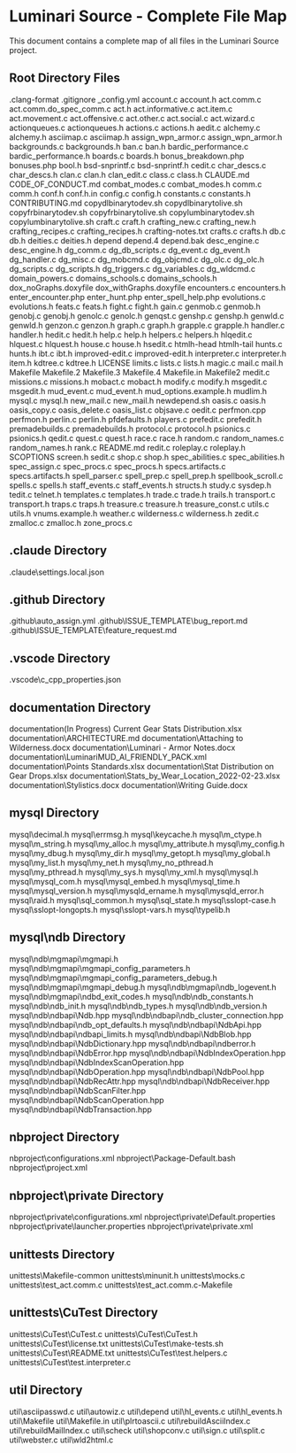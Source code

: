 # Luminari Source - Complete File Map

This document contains a complete map of all files in the Luminari Source project.

## Root Directory Files

.clang-format
.gitignore
_config.yml
account.c
account.h
act.comm.c
act.comm.do_spec_comm.c
act.h
act.informative.c
act.item.c
act.movement.c
act.offensive.c
act.other.c
act.social.c
act.wizard.c
actionqueues.c
actionqueues.h
actions.c
actions.h
aedit.c
alchemy.c
alchemy.h
asciimap.c
asciimap.h
assign_wpn_armor.c
assign_wpn_armor.h
backgrounds.c
backgrounds.h
ban.c
ban.h
bardic_performance.c
bardic_performance.h
boards.c
boards.h
bonus_breakdown.php
bonuses.php
bool.h
bsd-snprintf.c
bsd-snprintf.h
cedit.c
char_descs.c
char_descs.h
clan.c
clan.h
clan_edit.c
class.c
class.h
CLAUDE.md
CODE_OF_CONDUCT.md
combat_modes.c
combat_modes.h
comm.c
comm.h
conf.h
conf.h.in
config.c
config.h
constants.c
constants.h
CONTRIBUTING.md
copydlbinarytodev.sh
copydlbinarytolive.sh
copyfrbinarytodev.sh
copyfrbinarytolive.sh
copylumbinarytodev.sh
copylumbinarytolive.sh
craft.c
craft.h
crafting_new.c
crafting_new.h
crafting_recipes.c
crafting_recipes.h
crafting-notes.txt
crafts.c
crafts.h
db.c
db.h
deities.c
deities.h
depend
depend.4
depend.bak
desc_engine.c
desc_engine.h
dg_comm.c
dg_db_scripts.c
dg_event.c
dg_event.h
dg_handler.c
dg_misc.c
dg_mobcmd.c
dg_objcmd.c
dg_olc.c
dg_olc.h
dg_scripts.c
dg_scripts.h
dg_triggers.c
dg_variables.c
dg_wldcmd.c
domain_powers.c
domains_schools.c
domains_schools.h
dox_noGraphs.doxyfile
dox_withGraphs.doxyfile
encounters.c
encounters.h
enter_encounter.php
enter_hunt.php
enter_spell_help.php
evolutions.c
evolutions.h
feats.c
feats.h
fight.c
fight.h
gain.c
genmob.c
genmob.h
genobj.c
genobj.h
genolc.c
genolc.h
genqst.c
genshp.c
genshp.h
genwld.c
genwld.h
genzon.c
genzon.h
graph.c
graph.h
grapple.c
grapple.h
handler.c
handler.h
hedit.c
hedit.h
help.c
help.h
helpers.c
helpers.h
hlqedit.c
hlquest.c
hlquest.h
house.c
house.h
hsedit.c
htmlh-head
htmlh-tail
hunts.c
hunts.h
ibt.c
ibt.h
improved-edit.c
improved-edit.h
interpreter.c
interpreter.h
item.h
kdtree.c
kdtree.h
LICENSE
limits.c
lists.c
lists.h
magic.c
mail.c
mail.h
Makefile
Makefile.2
Makefile.3
Makefile.4
Makefile.in
Makefile2
medit.c
missions.c
missions.h
mobact.c
mobact.h
modify.c
modify.h
msgedit.c
msgedit.h
mud_event.c
mud_event.h
mud_options.example.h
mudlim.h
mysql.c
mysql.h
new_mail.c
new_mail.h
newdepend.sh
oasis.c
oasis.h
oasis_copy.c
oasis_delete.c
oasis_list.c
objsave.c
oedit.c
perfmon.cpp
perfmon.h
perlin.c
perlin.h
pfdefaults.h
players.c
prefedit.c
prefedit.h
premadebuilds.c
premadebuilds.h
protocol.c
protocol.h
psionics.c
psionics.h
qedit.c
quest.c
quest.h
race.c
race.h
random.c
random_names.c
random_names.h
rank.c
README.md
redit.c
roleplay.c
roleplay.h
SCOPTIONS
screen.h
sedit.c
shop.c
shop.h
spec_abilities.c
spec_abilities.h
spec_assign.c
spec_procs.c
spec_procs.h
specs.artifacts.c
specs.artifacts.h
spell_parser.c
spell_prep.c
spell_prep.h
spellbook_scroll.c
spells.c
spells.h
staff_events.c
staff_events.h
structs.h
study.c
sysdep.h
tedit.c
telnet.h
templates.c
templates.h
trade.c
trade.h
trails.h
transport.c
transport.h
traps.c
traps.h
treasure.c
treasure.h
treasure_const.c
utils.c
utils.h
vnums.example.h
weather.c
wilderness.c
wilderness.h
zedit.c
zmalloc.c
zmalloc.h
zone_procs.c

## .claude Directory

.claude\settings.local.json

## .github Directory

.github\auto_assign.yml
.github\ISSUE_TEMPLATE\bug_report.md
.github\ISSUE_TEMPLATE\feature_request.md

## .vscode Directory

.vscode\c_cpp_properties.json

## documentation Directory

documentation\(In Progress) Current Gear Stats Distribution.xlsx
documentation\ARCHITECTURE.md
documentation\Attaching to Wilderness.docx
documentation\Luminari - Armor Notes.docx
documentation\LuminariMUD_AI_FRIENDLY_PACK.xml
documentation\Points Standards.xlsx
documentation\Stat Distribution on Gear Drops.xlsx
documentation\Stats_by_Wear_Location_2022-02-23.xlsx
documentation\Stylistics.docx
documentation\Writing Guide.docx

## mysql Directory

mysql\decimal.h
mysql\errmsg.h
mysql\keycache.h
mysql\m_ctype.h
mysql\m_string.h
mysql\my_alloc.h
mysql\my_attribute.h
mysql\my_config.h
mysql\my_dbug.h
mysql\my_dir.h
mysql\my_getopt.h
mysql\my_global.h
mysql\my_list.h
mysql\my_net.h
mysql\my_no_pthread.h
mysql\my_pthread.h
mysql\my_sys.h
mysql\my_xml.h
mysql\mysql.h
mysql\mysql_com.h
mysql\mysql_embed.h
mysql\mysql_time.h
mysql\mysql_version.h
mysql\mysqld_ername.h
mysql\mysqld_error.h
mysql\raid.h
mysql\sql_common.h
mysql\sql_state.h
mysql\sslopt-case.h
mysql\sslopt-longopts.h
mysql\sslopt-vars.h
mysql\typelib.h

## mysql\ndb Directory

mysql\ndb\mgmapi\mgmapi.h
mysql\ndb\mgmapi\mgmapi_config_parameters.h
mysql\ndb\mgmapi\mgmapi_config_parameters_debug.h
mysql\ndb\mgmapi\mgmapi_debug.h
mysql\ndb\mgmapi\ndb_logevent.h
mysql\ndb\mgmapi\ndbd_exit_codes.h
mysql\ndb\ndb_constants.h
mysql\ndb\ndb_init.h
mysql\ndb\ndb_types.h
mysql\ndb\ndb_version.h
mysql\ndb\ndbapi\Ndb.hpp
mysql\ndb\ndbapi\ndb_cluster_connection.hpp
mysql\ndb\ndbapi\ndb_opt_defaults.h
mysql\ndb\ndbapi\NdbApi.hpp
mysql\ndb\ndbapi\ndbapi_limits.h
mysql\ndb\ndbapi\NdbBlob.hpp
mysql\ndb\ndbapi\NdbDictionary.hpp
mysql\ndb\ndbapi\ndberror.h
mysql\ndb\ndbapi\NdbError.hpp
mysql\ndb\ndbapi\NdbIndexOperation.hpp
mysql\ndb\ndbapi\NdbIndexScanOperation.hpp
mysql\ndb\ndbapi\NdbOperation.hpp
mysql\ndb\ndbapi\NdbPool.hpp
mysql\ndb\ndbapi\NdbRecAttr.hpp
mysql\ndb\ndbapi\NdbReceiver.hpp
mysql\ndb\ndbapi\NdbScanFilter.hpp
mysql\ndb\ndbapi\NdbScanOperation.hpp
mysql\ndb\ndbapi\NdbTransaction.hpp

## nbproject Directory

nbproject\configurations.xml
nbproject\Package-Default.bash
nbproject\project.xml

## nbproject\private Directory

nbproject\private\configurations.xml
nbproject\private\Default.properties
nbproject\private\launcher.properties
nbproject\private\private.xml

## unittests Directory

unittests\Makefile-common
unittests\minunit.h
unittests\mocks.c
unittests\test_act.comm.c
unittests\test_act.comm.c-Makefile

## unittests\CuTest Directory

unittests\CuTest\CuTest.c
unittests\CuTest\CuTest.h
unittests\CuTest\license.txt
unittests\CuTest\make-tests.sh
unittests\CuTest\README.txt
unittests\CuTest\test.helpers.c
unittests\CuTest\test.interpreter.c

## util Directory

util\asciipasswd.c
util\autowiz.c
util\depend
util\hl_events.c
util\hl_events.h
util\Makefile
util\Makefile.in
util\plrtoascii.c
util\rebuildAsciiIndex.c
util\rebuildMailIndex.c
util\scheck
util\shopconv.c
util\sign.c
util\split.c
util\webster.c
util\wld2html.c